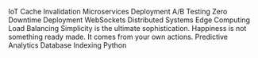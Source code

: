 IoT Cache Invalidation Microservices Deployment A/B Testing Zero Downtime Deployment WebSockets Distributed Systems Edge Computing Load Balancing Simplicity is the ultimate sophistication. Happiness is not something ready made. It comes from your own actions. Predictive Analytics Database Indexing Python
